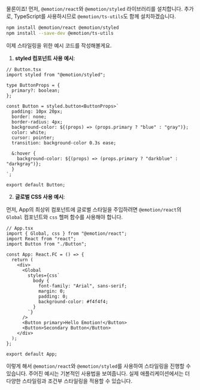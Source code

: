 물론이죠! 먼저, `@emotion/react`와 `@emotion/styled` 라이브러리를 설치합니다. 추가로, TypeScript를 사용하시므로 `@emotion/ts-utils`도 함께 설치하겠습니다.

```bash
npm install @emotion/react @emotion/styled
npm install --save-dev @emotion/ts-utils
```

이제 스타일링을 위한 예시 코드를 작성해볼게요.

1. **styled 컴포넌트 사용 예시**:

```tsx
// Button.tsx
import styled from "@emotion/styled";

type ButtonProps = {
  primary?: boolean;
};

const Button = styled.button<ButtonProps>`
  padding: 10px 20px;
  border: none;
  border-radius: 4px;
  background-color: ${(props) => (props.primary ? "blue" : "gray")};
  color: white;
  cursor: pointer;
  transition: background-color 0.3s ease;

  &:hover {
    background-color: ${(props) => (props.primary ? "darkblue" : "darkgray")};
  }
`;

export default Button;
```

2. **글로벌 CSS 사용 예시**:

먼저, App의 최상위 컴포넌트에 글로벌 스타일을 주입하려면 `@emotion/react`의 `Global` 컴포넌트와 `css` 헬퍼 함수를 사용해야 합니다.

```tsx
// App.tsx
import { Global, css } from "@emotion/react";
import React from "react";
import Button from "./Button";

const App: React.FC = () => {
  return (
    <div>
      <Global
        styles={css`
          body {
            font-family: "Arial", sans-serif;
            margin: 0;
            padding: 0;
            background-color: #f4f4f4;
          }
        `}
      />
      <Button primary>Hello Emotion!</Button>
      <Button>Secondary Button</Button>
    </div>
  );
};

export default App;
```

이렇게 해서 `@emotion/react`와 `@emotion/styled`를 사용하여 스타일링을 진행할 수 있습니다. 주어진 예시는 기본적인 사용법을 보여줍니다. 실제 애플리케이션에서는 더 다양한 스타일링과 조건부 스타일링을 적용할 수 있습니다.
